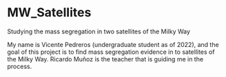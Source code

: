 # MW_Satellites
Studying the mass segregation in two satellites of the Milky Way

My name is Vicente Pedreros (undergraduate student as of 2022), and the goal of this project is to find mass segregation evidence
in to satellites of the Milky Way. Ricardo Muñoz is the teacher that is guiding me in the process.
